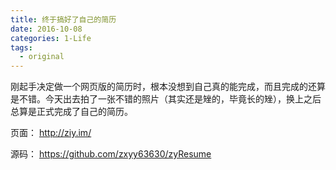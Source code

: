 ```yaml
---
title: 终于搞好了自己的简历
date: 2016-10-08
categories: 1-Life
tags:
  - original
---
```


刚起手决定做一个网页版的简历时，根本没想到自己真的能完成，而且完成的还算是不错。今天出去拍了一张不错的照片（其实还是矬的，毕竟长的矬），换上之后总算是正式完成了自己的简历。

页面：
<a href="http://ziy.im/" target="_blank">http://ziy.im/</a>

源码：
<a href="https://github.com/zxyy63630/zyResume" target="_blank">https://github.com/zxyy63630/zyResume</a>
